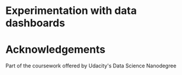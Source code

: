 # Experimentation with data dashboards

# Acknowledgements
Part of the coursework offered by Udacity's Data Science Nanodegree
